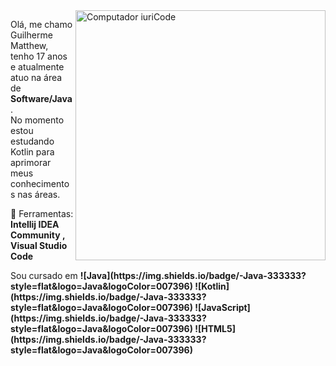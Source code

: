<img src="https://raw.githubusercontent.com/MicaelliMedeiros/micaellimedeiros/master/image/computer-illustration.png" min-width="400px" max-width="400px" width="400px" align="right" alt="Computador iuriCode">

<p align="left"> 
  Olá, me chamo Guilherme Matthew, tenho 17 anos e atualmente atuo na área de <strong>Software/Java</strong>.<br>
  No momento estou estudando Kotlin para aprimorar meus conhecimentos nas áreas.
</p>

<p align="left">
  💼 Ferramentas: <strong>Intellij IDEA Community , Visual Studio Code</strong>
</p>

<p align="left">
  Sou cursado em 

  <strong>
  ![Java](https://img.shields.io/badge/-Java-333333?style=flat&logo=Java&logoColor=007396)
  ![Kotlin](https://img.shields.io/badge/-Java-333333?style=flat&logo=Java&logoColor=007396)
  ![JavaScript](https://img.shields.io/badge/-Java-333333?style=flat&logo=Java&logoColor=007396)
  ![HTML5](https://img.shields.io/badge/-Java-333333?style=flat&logo=Java&logoColor=007396)
  </strong>
  </p>
